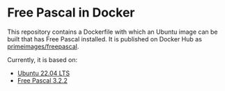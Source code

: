# Free Pascal in Docker

This repository contains a Dockerfile with which an Ubuntu image can be built that has Free Pascal installed.
It is published on Docker Hub as [primeimages/freepascal](https://hub.docker.com/r/primeimages/freepascal).

Currently, it is based on:

* [Ubuntu 22.04 LTS](https://releases.ubuntu.com/22.04/)
* [Free Pascal 3.2.2](https://www.freepascal.org/)

